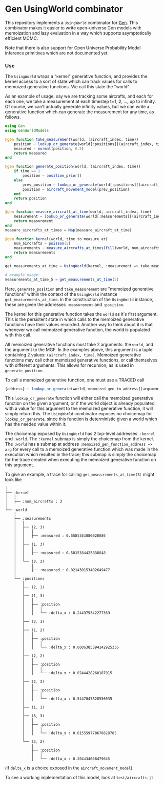 # Gen UsingWorld combinator

This repository implements a `UsingWorld` combinator for [Gen](https://gen.dev).
This combinator makes it easier to write open-universe Gen models with
memoization and lazy evaluation in a way which supports asymptotically efficient
MCMC.

Note that there is also support for Open Universe Probability Model inference primitives
which are not documented yet.

### Use
The `UsingWorld` wraps a "kernel" generative function, and provides
the kernel access to a sort of state which can track values for calls
to memoized generative functions.  We call this state the "world".

As an example of usage, say we are tracking some aircrafts, and each
for each one, we take a measurement at each timestep t=1, 2, ..., up to infinity.
Of course, we can't actually generate infinity values, but we can write a generative function
which can generate the measurement for any time, as follows.


```julia
using Gen
using GenWorldModels

@gen function take_measurement(world, (aircraft_index, time))
    position ~ lookup_or_generate(world[:positions][(aircraft_index, time)])
    measured ~ normal(position, 0.5)
    return measured
end

@gen function generate_position(world, (aircraft_index, time))
    if time == 1
        position ~ position_prior()
    else
        prev_position ~ lookup_or_generate(world[:positions][(aircraft_index, time - 1)])
        position ~ aircraft_movement_model(prev_position)
    end
    return position
end

@gen function measure_aircraft_at_time(world, aircraft_index, time)
    measurement ~ lookup_or_generate(world[:measurements][(aircraft_index, time)])
    return measurement
end
measure_aircrafts_at_times = Map(measure_aircraft_at_time)

@gen function kernel(world, time_to_measure_at)
    num_aircrafts ~ poisson(5)
    measurements ~ measure_aircrafts_at_times(fill(world, num_aircrafts), collect(1:num_aircrafts), fill(time_to_measure_at, num_aircrafts))
    return measurements
end

get_measurements_at_time = UsingWorld(kernel, :measurement => take_measurement, :position => generate_position)

# example usage:
measurements_at_time_5 = get_measurements_at_time(5)
```
Here, `generate_position` and `take_measurement` are "memoized generative functions" within the context of 
the `UsingWorld` instance `get_measurements_at_time`.  In the construction of the `UsingWorld` instance,
these are given the addresses `:measurement` and `:position`.

The kernel for this generative function takes the `world`
as it's first argument.  This is the persistent state in which calls to the memoized generative functions
have their values recorded.  Another way to think about it is that
whenever we call memoized generative function, the world is populated with this
call.

All memoized generative functions must take 2 arguments: the `world`, and the argument to the MGF.
In the examples above, this argument is a tuple containing 2 values: `(aircraft_index, time)`.
Memoized generative functions may call other memoized generative functions, or call themselves
with different arguments.  This allows for recursion, as is used in `generate_position`.

To call a memoized generative function, one must use a TRACED call
```julia
{address} ~ lookup_or_generate(world[:memoized_gen_fn_address][argument_for_memoized_gen_fn])
```
This `lookup_or_generate` function will either call the memoized generative function on the given argument,
or if the world object is already populated with a value for this argument to the memoized generative function,
it will simply return this.  The `UsingWorld` combinator exposes no choicemap for `lookup_or_generate`, since this
function is deterministic given a world which has the needed value within it.

The choicemap exposed by `UsingWorld` has 2 top-level addresses: `:kernel` and `:world`.
The `:kernel` submap is simply the choicemap from the kernel.
The `:world` has a submap at address `:memoized_gen_function_address => arg` for every
call to a memoized generative function which was made in the execution which resulted in the trace; this
submap is simply the choicemap for the trace created when executing the memoized generative function on this argument.

To give an example, a trace for calling `get_measurements_at_time(3)` might look like
```
│
├── :kernel
│   │
│   ├── :num_aircrafts : 3
│
└── :world
    │
    ├── :measurements
    │   │
    │   ├── (2, 3)
    │   │   │
    │   │   ├── :measured : 0.6585363086020086
    │   │
    │   ├── (1, 3)
    │   │   │
    │   │   ├── :measured : 0.5815384425838848
    │   │
    │   └── (3, 3)
    │       │
    │       ├── :measured : 0.021430153402649477
    │
    └── :positions
        │
        ├── (2, 1)
        │
        ├── (1, 3)
        │   │
        │   ├── :position
        │   │   │
        │   │   └── :delta_x : 0.244975342277369
        │
        ├── (3, 1)
        │
        ├── (1, 2)
        │   │
        │   ├── :position
        │   │   │
        │   │   └── :delta_x : 0.0006385394142925336
        │
        ├── (2, 2)
        │   │
        │   ├── :position
        │   │   │
        │   │   └── :delta_x : 0.0244428260187015
        │
        ├── (2, 3)
        │   │
        │   ├── :position
        │   │   │
        │   │   └── :delta_x : 0.5447047828556035
        │
        ├── (1, 1)
        │
        ├── (3, 3)
        │   │
        │   ├── :position
        │   │   │
        │   │   └── :delta_x : 0.015559778670828785
        │
        └── (3, 2)
            │
            ├── :position
            │   │
            │   └── :delta_x : 0.304434668479045
```
(if `delta_x` is a choice exposed in the `aircraft_movement_model`).

To see a working implementation of this model, look at `test/aircrafts.jl`.
